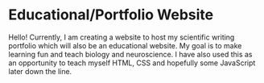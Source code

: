 # Educational/Portfolio Website

Hello! Currently, I am creating a website to host my scientific writing portfolio which will also be an educational website. My goal is to make learning fun and teach biology and neuroscience. I have also used this as an opportunity to teach myself HTML, CSS and hopefully some JavaScript later down the line. 
